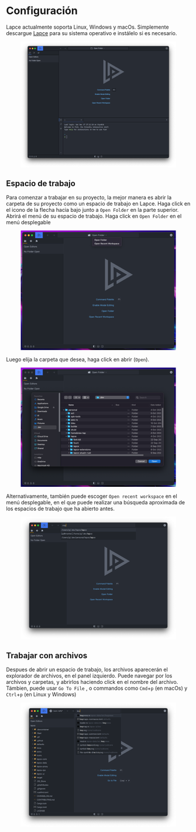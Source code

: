 # Configuración

Lapce actualmente soporta Linux, Windows y macOs. Simplemente descargue [Lapce](https://lapce.dev/#downloads-all) para su sistema operativo e instálelo si es necesario.&#x20;

<figure><img src="../.gitbook/assets/first_launch.png" alt=""><figcaption></figcaption></figure>

## Espacio de trabajo

Para comenzar a trabajar en su proyecto, la mejor manera es abrir la carpeta de su proyecto como un 
espacio de trabajo en Lapce. Haga click en el icono de la flecha hacia bajo junto a `Open Folder` en la parte superior. Abrirá el menú de su espacio de trabajo. Haga click en `Open Folder` en el menú desplegable

<figure><img src="../.gitbook/assets/workspace_dropdown.png" alt=""><figcaption></figcaption></figure>

Luego elija la carpeta que desea, haga click en abrir (`Open`).

<figure><img src="../.gitbook/assets/workspace_select.png" alt=""><figcaption></figcaption></figure>

Alternativamente, también puede escoger `Open recent workspace` en el menú desplegable, en el que puede realizar una búsqueda aproximada de los espacios de trabajo que ha abierto antes.

<figure><img src="../.gitbook/assets/workspace_open_recent.png" alt=""><figcaption></figcaption></figure>

## Trabajar con archivos

Despues de abrir un espacio de trabajo, los archivos aparecerán el explorador de archivos, en el panel izquierdo. Puede navegar por los archivos y carpetas, y abrirlos haciendo click en el nombre del archivo. Támbien, puede usar `Go To File` , o commandos como `Cmd`+`p` (en macOs) y `Ctrl`+`p` (en Linux y Windows)

<figure><img src="../.gitbook/assets/workspace_go_to_file.png" alt=""><figcaption></figcaption></figure>
